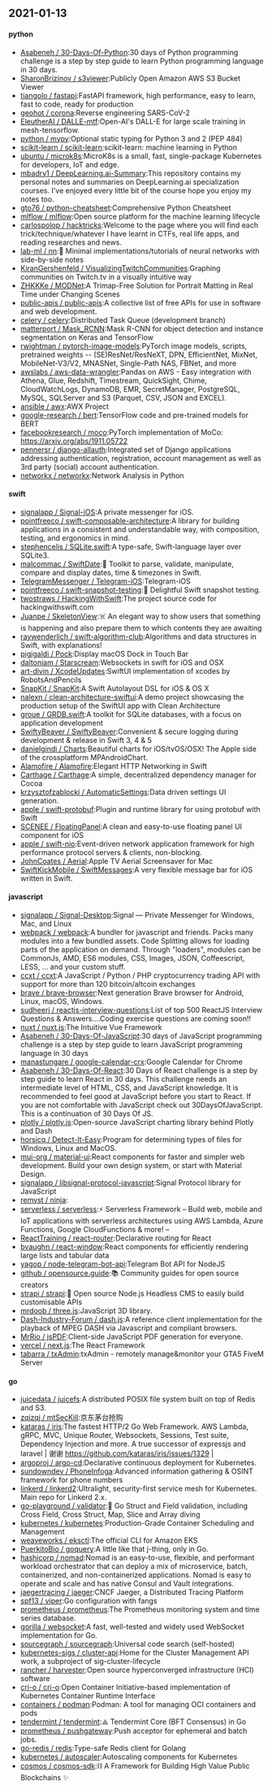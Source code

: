 ## 2021-01-13

#### python
* [Asabeneh / 30-Days-Of-Python](https://github.com/Asabeneh/30-Days-Of-Python):30 days of Python programming challenge is a step by step guide to learn Python programming language in 30 days.
* [SharonBrizinov / s3viewer](https://github.com/SharonBrizinov/s3viewer):Publicly Open Amazon AWS S3 Bucket Viewer
* [tiangolo / fastapi](https://github.com/tiangolo/fastapi):FastAPI framework, high performance, easy to learn, fast to code, ready for production
* [geohot / corona](https://github.com/geohot/corona):Reverse engineering SARS-CoV-2
* [EleutherAI / DALLE-mtf](https://github.com/EleutherAI/DALLE-mtf):Open-AI's DALL-E for large scale training in mesh-tensorflow.
* [python / mypy](https://github.com/python/mypy):Optional static typing for Python 3 and 2 (PEP 484)
* [scikit-learn / scikit-learn](https://github.com/scikit-learn/scikit-learn):scikit-learn: machine learning in Python
* [ubuntu / microk8s](https://github.com/ubuntu/microk8s):MicroK8s is a small, fast, single-package Kubernetes for developers, IoT and edge.
* [mbadry1 / DeepLearning.ai-Summary](https://github.com/mbadry1/DeepLearning.ai-Summary):This repository contains my personal notes and summaries on DeepLearning.ai specialization courses. I've enjoyed every little bit of the course hope you enjoy my notes too.
* [gto76 / python-cheatsheet](https://github.com/gto76/python-cheatsheet):Comprehensive Python Cheatsheet
* [mlflow / mlflow](https://github.com/mlflow/mlflow):Open source platform for the machine learning lifecycle
* [carlospolop / hacktricks](https://github.com/carlospolop/hacktricks):Welcome to the page where you will find each trick/technique/whatever I have learnt in CTFs, real life apps, and reading researches and news.
* [lab-ml / nn](https://github.com/lab-ml/nn):🧠
Minimal implementations/tutorials of neural networks with side-by-side notes
* [KiranGershenfeld / VisualizingTwitchCommunities](https://github.com/KiranGershenfeld/VisualizingTwitchCommunities):Graphing communities on Twitch.tv in a visually intuitive way
* [ZHKKKe / MODNet](https://github.com/ZHKKKe/MODNet):A Trimap-Free Solution for Portrait Matting in Real Time under Changing Scenes
* [public-apis / public-apis](https://github.com/public-apis/public-apis):A collective list of free APIs for use in software and web development.
* [celery / celery](https://github.com/celery/celery):Distributed Task Queue (development branch)
* [matterport / Mask_RCNN](https://github.com/matterport/Mask_RCNN):Mask R-CNN for object detection and instance segmentation on Keras and TensorFlow
* [rwightman / pytorch-image-models](https://github.com/rwightman/pytorch-image-models):PyTorch image models, scripts, pretrained weights -- (SE)ResNet/ResNeXT, DPN, EfficientNet, MixNet, MobileNet-V3/V2, MNASNet, Single-Path NAS, FBNet, and more
* [awslabs / aws-data-wrangler](https://github.com/awslabs/aws-data-wrangler):Pandas on AWS - Easy integration with Athena, Glue, Redshift, Timestream, QuickSight, Chime, CloudWatchLogs, DynamoDB, EMR, SecretManager, PostgreSQL, MySQL, SQLServer and S3 (Parquet, CSV, JSON and EXCEL).
* [ansible / awx](https://github.com/ansible/awx):AWX Project
* [google-research / bert](https://github.com/google-research/bert):TensorFlow code and pre-trained models for BERT
* [facebookresearch / moco](https://github.com/facebookresearch/moco):PyTorch implementation of MoCo: https://arxiv.org/abs/1911.05722
* [pennersr / django-allauth](https://github.com/pennersr/django-allauth):Integrated set of Django applications addressing authentication, registration, account management as well as 3rd party (social) account authentication.
* [networkx / networkx](https://github.com/networkx/networkx):Network Analysis in Python

#### swift
* [signalapp / Signal-iOS](https://github.com/signalapp/Signal-iOS):A private messenger for iOS.
* [pointfreeco / swift-composable-architecture](https://github.com/pointfreeco/swift-composable-architecture):A library for building applications in a consistent and understandable way, with composition, testing, and ergonomics in mind.
* [stephencelis / SQLite.swift](https://github.com/stephencelis/SQLite.swift):A type-safe, Swift-language layer over SQLite3.
* [malcommac / SwiftDate](https://github.com/malcommac/SwiftDate):🐔
Toolkit to parse, validate, manipulate, compare and display dates, time & timezones in Swift.
* [TelegramMessenger / Telegram-iOS](https://github.com/TelegramMessenger/Telegram-iOS):Telegram-iOS
* [pointfreeco / swift-snapshot-testing](https://github.com/pointfreeco/swift-snapshot-testing):📸
Delightful Swift snapshot testing.
* [twostraws / HackingWithSwift](https://github.com/twostraws/HackingWithSwift):The project source code for hackingwithswift.com
* [Juanpe / SkeletonView](https://github.com/Juanpe/SkeletonView):☠️
An elegant way to show users that something is happening and also prepare them to which contents they are awaiting
* [raywenderlich / swift-algorithm-club](https://github.com/raywenderlich/swift-algorithm-club):Algorithms and data structures in Swift, with explanations!
* [pigigaldi / Pock](https://github.com/pigigaldi/Pock):Display macOS Dock in Touch Bar
* [daltoniam / Starscream](https://github.com/daltoniam/Starscream):Websockets in swift for iOS and OSX
* [art-divin / XcodeUpdates](https://github.com/art-divin/XcodeUpdates):SwiftUI implementation of xcodes by RobotsAndPencils
* [SnapKit / SnapKit](https://github.com/SnapKit/SnapKit):A Swift Autolayout DSL for iOS & OS X
* [nalexn / clean-architecture-swiftui](https://github.com/nalexn/clean-architecture-swiftui):A demo project showcasing the production setup of the SwiftUI app with Clean Architecture
* [groue / GRDB.swift](https://github.com/groue/GRDB.swift):A toolkit for SQLite databases, with a focus on application development
* [SwiftyBeaver / SwiftyBeaver](https://github.com/SwiftyBeaver/SwiftyBeaver):Convenient & secure logging during development & release in Swift 3, 4 & 5
* [danielgindi / Charts](https://github.com/danielgindi/Charts):Beautiful charts for iOS/tvOS/OSX! The Apple side of the crossplatform MPAndroidChart.
* [Alamofire / Alamofire](https://github.com/Alamofire/Alamofire):Elegant HTTP Networking in Swift
* [Carthage / Carthage](https://github.com/Carthage/Carthage):A simple, decentralized dependency manager for Cocoa
* [krzysztofzablocki / AutomaticSettings](https://github.com/krzysztofzablocki/AutomaticSettings):Data driven settings UI generation.
* [apple / swift-protobuf](https://github.com/apple/swift-protobuf):Plugin and runtime library for using protobuf with Swift
* [SCENEE / FloatingPanel](https://github.com/SCENEE/FloatingPanel):A clean and easy-to-use floating panel UI component for iOS
* [apple / swift-nio](https://github.com/apple/swift-nio):Event-driven network application framework for high performance protocol servers & clients, non-blocking.
* [JohnCoates / Aerial](https://github.com/JohnCoates/Aerial):Apple TV Aerial Screensaver for Mac
* [SwiftKickMobile / SwiftMessages](https://github.com/SwiftKickMobile/SwiftMessages):A very flexible message bar for iOS written in Swift.

#### javascript
* [signalapp / Signal-Desktop](https://github.com/signalapp/Signal-Desktop):Signal — Private Messenger for Windows, Mac, and Linux
* [webpack / webpack](https://github.com/webpack/webpack):A bundler for javascript and friends. Packs many modules into a few bundled assets. Code Splitting allows for loading parts of the application on demand. Through "loaders", modules can be CommonJs, AMD, ES6 modules, CSS, Images, JSON, Coffeescript, LESS, ... and your custom stuff.
* [ccxt / ccxt](https://github.com/ccxt/ccxt):A JavaScript / Python / PHP cryptocurrency trading API with support for more than 120 bitcoin/altcoin exchanges
* [brave / brave-browser](https://github.com/brave/brave-browser):Next generation Brave browser for Android, Linux, macOS, Windows.
* [sudheerj / reactjs-interview-questions](https://github.com/sudheerj/reactjs-interview-questions):List of top 500 ReactJS Interview Questions & Answers....Coding exercise questions are coming soon!!
* [nuxt / nuxt.js](https://github.com/nuxt/nuxt.js):The Intuitive Vue Framework
* [Asabeneh / 30-Days-Of-JavaScript](https://github.com/Asabeneh/30-Days-Of-JavaScript):30 days of JavaScript programming challenge is a step by step guide to learn JavaScript programming language in 30 days
* [manastungare / google-calendar-crx](https://github.com/manastungare/google-calendar-crx):Google Calendar for Chrome
* [Asabeneh / 30-Days-Of-React](https://github.com/Asabeneh/30-Days-Of-React):30 Days of React challenge is a step by step guide to learn React in 30 days. This challenge needs an intermediate level of HTML, CSS, and JavaScript knowledge. It is recommended to feel good at JavaScript before you start to React. If you are not comfortable with JavaScript check out 30DaysOfJavaScript. This is a continuation of 30 Days Of JS.
* [plotly / plotly.js](https://github.com/plotly/plotly.js):Open-source JavaScript charting library behind Plotly and Dash
* [horsicq / Detect-It-Easy](https://github.com/horsicq/Detect-It-Easy):Program for determining types of files for Windows, Linux and MacOS.
* [mui-org / material-ui](https://github.com/mui-org/material-ui):React components for faster and simpler web development. Build your own design system, or start with Material Design.
* [signalapp / libsignal-protocol-javascript](https://github.com/signalapp/libsignal-protocol-javascript):Signal Protocol library for JavaScript
* [remvst / ninja](https://github.com/remvst/ninja):
* [serverless / serverless](https://github.com/serverless/serverless):⚡
Serverless Framework – Build web, mobile and IoT applications with serverless architectures using AWS Lambda, Azure Functions, Google CloudFunctions & more! –
* [ReactTraining / react-router](https://github.com/ReactTraining/react-router):Declarative routing for React
* [bvaughn / react-window](https://github.com/bvaughn/react-window):React components for efficiently rendering large lists and tabular data
* [yagop / node-telegram-bot-api](https://github.com/yagop/node-telegram-bot-api):Telegram Bot API for NodeJS
* [github / opensource.guide](https://github.com/github/opensource.guide):📚
Community guides for open source creators
* [strapi / strapi](https://github.com/strapi/strapi):🚀
Open source Node.js Headless CMS to easily build customisable APIs
* [mrdoob / three.js](https://github.com/mrdoob/three.js):JavaScript 3D library.
* [Dash-Industry-Forum / dash.js](https://github.com/Dash-Industry-Forum/dash.js):A reference client implementation for the playback of MPEG DASH via Javascript and compliant browsers.
* [MrRio / jsPDF](https://github.com/MrRio/jsPDF):Client-side JavaScript PDF generation for everyone.
* [vercel / next.js](https://github.com/vercel/next.js):The React Framework
* [tabarra / txAdmin](https://github.com/tabarra/txAdmin):txAdmin - remotely manage&monitor your GTA5 FiveM Server

#### go
* [juicedata / juicefs](https://github.com/juicedata/juicefs):A distributed POSIX file system built on top of Redis and S3.
* [zqjzqj / mtSecKill](https://github.com/zqjzqj/mtSecKill):京东茅台抢购
* [kataras / iris](https://github.com/kataras/iris):The fastest HTTP/2 Go Web Framework. AWS Lambda, gRPC, MVC, Unique Router, Websockets, Sessions, Test suite, Dependency Injection and more. A true successor of expressjs and laravel | 谢谢 https://github.com/kataras/iris/issues/1329 |
* [argoproj / argo-cd](https://github.com/argoproj/argo-cd):Declarative continuous deployment for Kubernetes.
* [sundowndev / PhoneInfoga](https://github.com/sundowndev/PhoneInfoga):Advanced information gathering & OSINT framework for phone numbers
* [linkerd / linkerd2](https://github.com/linkerd/linkerd2):Ultralight, security-first service mesh for Kubernetes. Main repo for Linkerd 2.x.
* [go-playground / validator](https://github.com/go-playground/validator):💯
Go Struct and Field validation, including Cross Field, Cross Struct, Map, Slice and Array diving
* [kubernetes / kubernetes](https://github.com/kubernetes/kubernetes):Production-Grade Container Scheduling and Management
* [weaveworks / eksctl](https://github.com/weaveworks/eksctl):The official CLI for Amazon EKS
* [PuerkitoBio / goquery](https://github.com/PuerkitoBio/goquery):A little like that j-thing, only in Go.
* [hashicorp / nomad](https://github.com/hashicorp/nomad):Nomad is an easy-to-use, flexible, and performant workload orchestrator that can deploy a mix of microservice, batch, containerized, and non-containerized applications. Nomad is easy to operate and scale and has native Consul and Vault integrations.
* [jaegertracing / jaeger](https://github.com/jaegertracing/jaeger):CNCF Jaeger, a Distributed Tracing Platform
* [spf13 / viper](https://github.com/spf13/viper):Go configuration with fangs
* [prometheus / prometheus](https://github.com/prometheus/prometheus):The Prometheus monitoring system and time series database.
* [gorilla / websocket](https://github.com/gorilla/websocket):A fast, well-tested and widely used WebSocket implementation for Go.
* [sourcegraph / sourcegraph](https://github.com/sourcegraph/sourcegraph):Universal code search (self-hosted)
* [kubernetes-sigs / cluster-api](https://github.com/kubernetes-sigs/cluster-api):Home for the Cluster Management API work, a subproject of sig-cluster-lifecycle
* [rancher / harvester](https://github.com/rancher/harvester):Open source hyperconverged infrastructure (HCI) software
* [cri-o / cri-o](https://github.com/cri-o/cri-o):Open Container Initiative-based implementation of Kubernetes Container Runtime Interface
* [containers / podman](https://github.com/containers/podman):Podman: A tool for managing OCI containers and pods
* [tendermint / tendermint](https://github.com/tendermint/tendermint):⟁ Tendermint Core (BFT Consensus) in Go
* [prometheus / pushgateway](https://github.com/prometheus/pushgateway):Push acceptor for ephemeral and batch jobs.
* [go-redis / redis](https://github.com/go-redis/redis):Type-safe Redis client for Golang
* [kubernetes / autoscaler](https://github.com/kubernetes/autoscaler):Autoscaling components for Kubernetes
* [cosmos / cosmos-sdk](https://github.com/cosmos/cosmos-sdk):⛓️
A Framework for Building High Value Public Blockchains
✨
